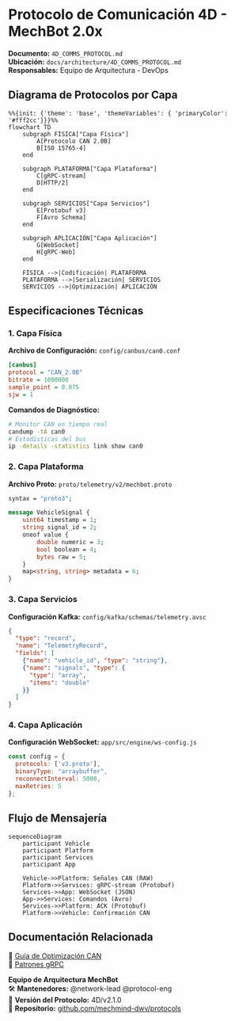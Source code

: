 # **Protocolo de Comunicación 4D - MechBot 2.0x**  
**Documento:** `4D_COMMS_PROTOCOL.md`  
**Ubicación:** `docs/architecture/4D_COMMS_PROTOCOL.md`  
**Responsables:** Equipo de Arquitectura - DevOps  

## **Diagrama de Protocolos por Capa**  
```mermaid  
%%{init: {'theme': 'base', 'themeVariables': { 'primaryColor': '#fff2cc'}}}%%  
flowchart TD  
    subgraph FÍSICA["Capa Física"]  
        A[Protocolo CAN 2.0B]  
        B[ISO 15765-4]  
    end  

    subgraph PLATAFORMA["Capa Plataforma"]  
        C[gRPC-stream]  
        D[HTTP/2]  
    end  

    subgraph SERVICIOS["Capa Servicios"]  
        E[Protobuf v3]  
        F[Avro Schema]  
    end  

    subgraph APLICACIÓN["Capa Aplicación"]  
        G[WebSocket]  
        H[gRPC-Web]  
    end  

    FÍSICA -->|Codificación| PLATAFORMA  
    PLATAFORMA -->|Serialización| SERVICIOS  
    SERVICIOS -->|Optimización| APLICACIÓN  
```  

## **Especificaciones Técnicas**  

### **1. Capa Física**  
**Archivo de Configuración:** `config/canbus/can0.conf`  
```ini  
[canbus]  
protocol = "CAN_2.0B"  
bitrate = 1000000  
sample_point = 0.875  
sjw = 1  
```  

**Comandos de Diagnóstico:**  
```bash  
# Monitor CAN en tiempo real  
candump -tA can0  
# Estadísticas del bus  
ip -details -statistics link show can0  
```  

### **2. Capa Plataforma**  
**Archivo Proto:** `proto/telemetry/v2/mechbot.proto`  
```protobuf  
syntax = "proto3";  

message VehicleSignal {  
    uint64 timestamp = 1;  
    string signal_id = 2;  
    oneof value {  
        double numeric = 3;  
        bool boolean = 4;  
        bytes raw = 5;  
    }  
    map<string, string> metadata = 6;  
}  
```  

### **3. Capa Servicios**  
**Configuración Kafka:** `config/kafka/schemas/telemetry.avsc`  
```json  
{  
  "type": "record",  
  "name": "TelemetryRecord",  
  "fields": [  
    {"name": "vehicle_id", "type": "string"},  
    {"name": "signals", "type": {  
      "type": "array",  
      "items": "double"  
    }}  
  ]  
}  
```  

### **4. Capa Aplicación**  
**Configuración WebSocket:** `app/src/engine/ws-config.js`  
```javascript  
const config = {  
  protocols: ['v3.proto'],  
  binaryType: "arraybuffer",  
  reconnectInterval: 5000,  
  maxRetries: 5  
};  
```  

## **Flujo de Mensajería**  
```mermaid  
sequenceDiagram  
    participant Vehicle  
    participant Platform  
    participant Services  
    participant App  

    Vehicle->>Platform: Señales CAN (RAW)  
    Platform->>Services: gRPC-stream (Protobuf)  
    Services->>App: WebSocket (JSON)  
    App->>Services: Comandos (Avro)  
    Services->>Platform: ACK (Protobuf)  
    Platform->>Vehicle: Confirmación CAN  
```  

## **Documentación Relacionada**  
📌 [Guía de Optimización CAN](docs/hardware/CAN_OPTIMIZATION.md)  
📌 [Patrones gRPC](docs/architecture/GRPC_PATTERNS.md)  

**Equipo de Arquitectura MechBot**  
🛠️ **Mantenedores:** @network-lead @protocol-eng  
📅 **Versión del Protocolo:** 4D/v2.1.0  
🔗 **Repositorio:** [github.com/mechmind-dwv/protocols](https://github.com/mechmind-dwv/protocols)
